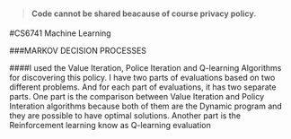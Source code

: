 >#### Code cannot be shared beacause of course privacy policy. 


#CS6741 Machine Learning

###MARKOV DECISION PROCESSES

####I used the Value Iteration, Police Iteration and Q-learning Algorithms for discovering this policy. I have two parts of evaluations based on two different problems. And for each part of evaluations, it has two separate parts. One part is the comparison between Value Iteration and Policy Interation algorithms because both of them are the Dynamic program and they are possible to have optimal solutions. Another part is the Reinforcement learning know as Q-learning evaluation

